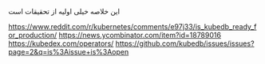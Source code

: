 این خلاصه خیلی اولیه از تحقیقات است

https://www.reddit.com/r/kubernetes/comments/e97j33/is_kubedb_ready_for_production/
https://news.ycombinator.com/item?id=18789016
https://kubedex.com/operators/
https://github.com/kubedb/issues/issues?page=2&q=is%3Aissue+is%3Aopen
